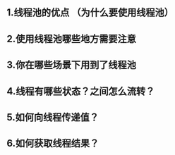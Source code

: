 ## 1.线程池的优点 （为什么要使用线程池）

## 2.使用线程池哪些地方需要注意

## 3.你在哪些场景下用到了线程池

## 4.线程有哪些状态？之间怎么流转？

## 5.如何向线程传递值？

## 6.如何获取线程结果？